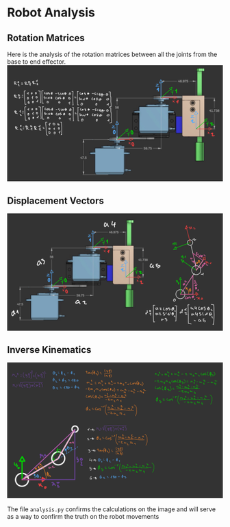 # Robot Analysis

## Rotation Matrices

Here is the analysis of the rotation matrices between all the joints from the base to end effector.<br>
![Analysis](../assets/images/rotation_matrices.jpg)<br>


## Displacement Vectors

![Analysis](../assets/images/displacement_vectors.jpg)<br>

## Inverse Kinematics

![Analysis](../assets/images/inverse_kinematics.jpg)<br>


The file ```analysis.py``` confirms the calculations on the image and will serve as a way to confirm the truth on the robot movements
